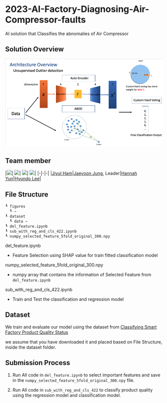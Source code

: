 # 2023-AI-Factory-Diagnosing-Air-Compressor-faults  
AI solution that Classifies the abnomalies of Air Compressor

## Solution Overview
![overview image](./figures/overview.png)

## Team member
|<img src="https://avatars.githubusercontent.com/YUL-git" width="100">| <img src="https://avatars.githubusercontent.com/lastdefiance20" width="100">| <img src="https://avatars.githubusercontent.com/HannahYun" width="100">| <img src="https://avatars.githubusercontent.com/onsemiro11" width="100">|
|-|-|-|
|[Jiyul Ham](https://github.com/YUL-git)|[Jaeyoon Jung](https://github.com/lastdefiance20), Leader|[Hannah Yun](https://github.com/HannahYun)|[Hyundo Lee](https://github.com/onsemiro11)|

## File Structure
```
┖ figures
  ┖ ~
┖ dataset
  ┖ data ~
┖ del_feature.ipynb
┖ sub_with_reg_and_cls_422.ipynb
┖ numpy_selected_feature_5fold_original_300.npy
```

del_feature.ipynb
- Feature Selection using SHAP value for train fitted classification model

numpy_selected_feature_5fold_original_300.npy
- numpy array that contains the information of Selected Feature from `del_feature.ipynb`

sub_with_reg_and_cls_422.ipynb
- Train and Test the classification and regression model

## Dataset
We train and evaluate our model using the dataset from [Classifying Smart Factory Product Quality Status](https://dacon.io/en/competitions/official/236080/data)

we assume that you have downloaded it and placed based on File Structure, inside the dataset folder.

## Submission Process
1. Run All code in `del_feature.ipynb` to select important features and save in the `numpy_selected_feature_5fold_original_300.npy` file.

2. Run All code in `sub_with_reg_and_cls_422` to classify product quality using the regression model and classification model.
